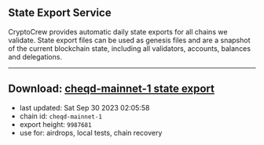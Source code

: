 ## State Export Service
CryptoCrew provides automatic daily state exports for all chains we validate. State export files can be used as genesis files and are a snapshot of the current blockchain state, including all validators, accounts, balances and delegations.

---
**Download: [cheqd-mainnet-1 state export](https://dl.ccvalidators.com/SERVICE/cheqd/cheqd-mainnet-1_export_9987681.json)**
---

- last updated: Sat Sep 30 2023 02:05:58
- chain id: `cheqd-mainnet-1`
- export height: `9987681`
- use for: airdrops, local tests, chain recovery
